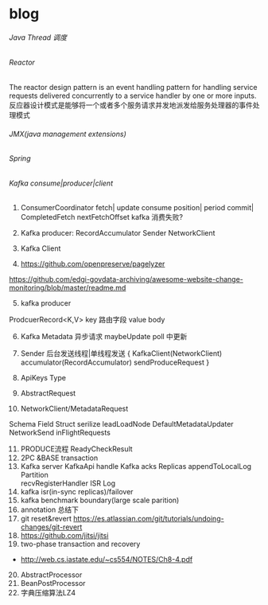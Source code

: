 # blog
###### Java Thread 调度
###### Reactor
The reactor design pattern is an event handling pattern for handling service requests delivered concurrently to a service handler by one or more inputs.<br/>
反应器设计模式是能够将一个或者多个服务请求并发地派发给服务处理器的事件处理模式
###### JMX(java management extensions)
###### Spring
###### Kafka consume|producer|client
1. ConsumerCoordinator
 fetch|
 update consume position|
 period commit|
 CompletedFetch
 nextFetchOffset
 kafka 消费失败?

2. Kafka producer:
  RecordAccumulator
  Sender
  NetworkClient
3. Kafka Client
4. https://github.com/openpreserve/pagelyzer

https://github.com/edgi-govdata-archiving/awesome-website-change-monitoring/blob/master/readme.md

5. kafka producer

 ProdcuerRecord<K,V>
 key 路由字段
 value body

6. Kafka Metadata
异步请求
maybeUpdate
poll 中更新

7. Sender 后台发送线程|单线程发送
{
  KafkaClient(NetworkClient)
  accumulator(RecordAccumulator)
  sendProduceRequest
}
8. ApiKeys
  Type

9. AbstractRequest
10. NetworkClient/MetadataRequest

  Schema
  Field
  Struct
  serilize
  leadLoadNode
  DefaultMetadataUpdater
  NetworkSend
  inFlightRequests

11. PRODUCE流程
  ReadyCheckResult
12. 2PC &BASE transaction  
13. Kafka server
   KafkaApi handle
   Kafka acks
   Replicas 
   appendToLocalLog
   Partition   
   recvRegisterHandler
   ISR 
   Log
14. kafka isr(in-sync replicas)/failover
15. kafka benchmark boundary(large scale parition)
16. annotation 总结下
17. git reset&revert  https://es.atlassian.com/git/tutorials/undoing-changes/git-revert
18. https://github.com/jitsi/jitsi
19. two-phase transaction  and recovery
 - http://web.cs.iastate.edu/~cs554/NOTES/Ch8-4.pdf
20. AbstractProcessor 
21. BeanPostProcessor 
22. 字典压缩算法LZ4

